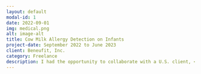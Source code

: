 ```yaml
---
layout: default
modal-id: 1
date: 2022-09-01
img: medical.png
alt: image-alt
title: Cow Milk Allergy Detection on Infants
project-date: September 2022 to June 2023
client: Beneufit, Inc.
category: Freelance
description: I had the opportunity to collaborate with a U.S. client, <a href="https://beneufit.com/about-us">Beneufit</a>, on a notable project focused on the implementation of a comprehensive solution for detecting Cow Milk Allergy (CMA) among infants. This endeavor involved the proficient application of diverse machine learning techniques. Throughout the course of this engagement, I closely collaborated with esteemed pediatricians of high repute, undertaking in-depth analysis, fine-tuning, and enhancement of the machine learning models. I am delighted to report that the project was concluded successfully, resulting in a letter of recommendation being graciously provided in acknowledgment of my contributions. If you are interested in perusing the aforementioned letter of recommendation, please feel free to contact me for further information.
---
```

